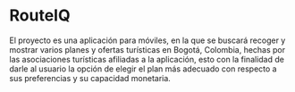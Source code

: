 # RouteIQ
El proyecto es una aplicación para móviles, en la que se buscará recoger y mostrar varios planes y ofertas turísticas en Bogotá, Colombia, hechas por las asociaciones turísticas afiliadas a la aplicación, esto con la finalidad de darle al usuario la opción de elegir el plan más adecuado con respecto a sus preferencias y su capacidad monetaria.
